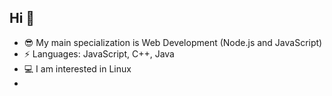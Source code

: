 ## Hi 👋

- 😎 My main specialization is Web Development (Node.js and JavaScript)
- ⚡ Languages: JavaScript, C++, Java
- 💻 I am interested in Linux
- 
<!--
**DA-777-VO/DA-777-VO** is a ✨ _special_ ✨ repository because its `README.md` (this file) appears on your GitHub profile.

Here are some ideas to get you started:




- 🤔 I’m looking for help with ...
- 💬 Ask me about ...
- 📫 How to reach me: ...
- 😄 Pronouns: ...
- ⚡ Fun fact: ...
-->
